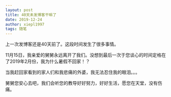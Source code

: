 ```yaml
---
layout: post
title: 40天未发博客干嘛了
date: 2019-12-24
author: xiepl1997
tags: 随笔
---
```


上一次发博客还是40天前了。这段时间发生了很多事情。  

11月15日，我亲爱的舅舅永远离开了我们。没想到最后一次于您谈心的时间定格在了2019年2月份，我为什么暑假不回家！？  

当我赶回家看到的家人们和我悲痛的外婆，我无法忍住我的眼泪。。。  

舅舅您安心去吧，我们会听您的教导好好努力，好好生活，愿您在天堂，没有伤痛。